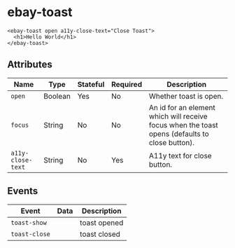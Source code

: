 # ebay-toast

```marko
<ebay-toast open a11y-close-text="Close Toast">
  <h1>Hello World</h1>
</ebay-toast>
```

## Attributes

Name | Type | Stateful | Required | Description
--- | --- | --- | --- | ---
`open` | Boolean | Yes | No | Whether toast is open.
`focus` | String | No | No | An id for an element which will receive focus when the toast opens (defaults to close button).
`a11y-close-text` | String | No | Yes | A11y text for close button.

## Events

Event | Data | Description
--- | --- | ---
`toast-show` |  | toast opened
`toast-close` |  | toast closed
